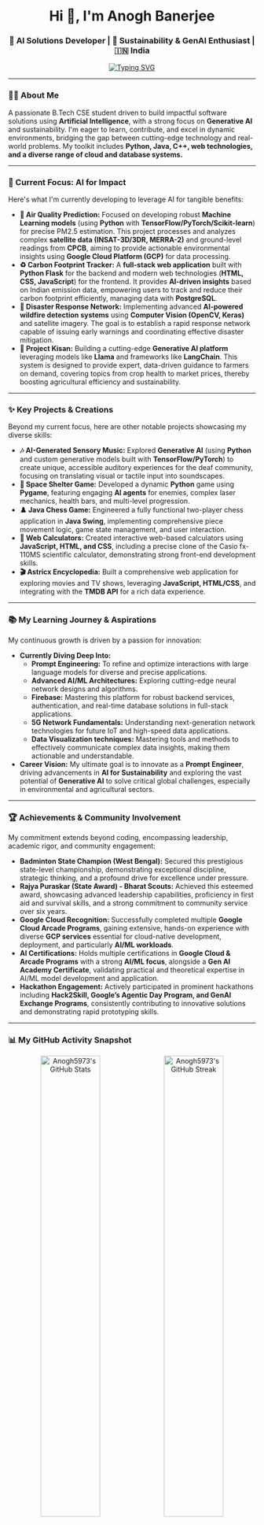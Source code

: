 <h1 align="center">Hi 👋, I'm Anogh Banerjee</h1>
<h3 align="center">🚀 AI Solutions Developer | 🌱 Sustainability & GenAI Enthusiast | 🇮🇳 India</h3>

<p align="center">
  <a href="https://git.io/typing-svg">
    <img src="https://readme-typing-svg.demolab.com?font=Fira+Code&weight=700&size=35&pause=1000&color=36BCF7&center=true&vCenter=true&width=700&lines=Hi+%F0%9F%91%9B%2C+I'm+Arunoday+Banerjee;Aspiring+Software+Developer;AI+%26+Sustainability+Innovator;Building+the+Future%2C+Today." alt="Typing SVG" />
  </a>
</p>

---

### 👨‍💻 About Me

A passionate B.Tech CSE student driven to build impactful software solutions using **Artificial Intelligence**, with a strong focus on **Generative AI** and sustainability. I'm eager to learn, contribute, and excel in dynamic environments, bridging the gap between cutting-edge technology and real-world problems. My toolkit includes **Python, Java, C++, web technologies, and a diverse range of cloud and database systems.**

---

### 🔭 Current Focus: AI for Impact

Here's what I'm currently developing to leverage AI for tangible benefits:

-   **🌿 Air Quality Prediction:** Focused on developing robust **Machine Learning models** (using **Python** with **TensorFlow/PyTorch/Scikit-learn**) for precise PM2.5 estimation. This project processes and analyzes complex **satellite data (INSAT-3D/3DR, MERRA-2)** and ground-level readings from **CPCB**, aiming to provide actionable environmental insights using **Google Cloud Platform (GCP)** for data processing.
-   **♻️ Carbon Footprint Tracker:** A **full-stack web application** built with **Python Flask** for the backend and modern web technologies (**HTML, CSS, JavaScript**) for the frontend. It provides **AI-driven insights** based on Indian emission data, empowering users to track and reduce their carbon footprint efficiently, managing data with **PostgreSQL**.
-   **🚨 Disaster Response Network:** Implementing advanced **AI-powered wildfire detection systems** using **Computer Vision (OpenCV, Keras)** and satellite imagery. The goal is to establish a rapid response network capable of issuing early warnings and coordinating effective disaster mitigation.
-   **🌾 Project Kisan:** Building a cutting-edge **Generative AI platform** leveraging models like **Llama** and frameworks like **LangChain**. This system is designed to provide expert, data-driven guidance to farmers on demand, covering topics from crop health to market prices, thereby boosting agricultural efficiency and sustainability.

---

### ✨ Key Projects & Creations

Beyond my current focus, here are other notable projects showcasing my diverse skills:

-   **🎶 AI-Generated Sensory Music:** Explored **Generative AI** (using **Python** and custom generative models built with **TensorFlow/PyTorch**) to create unique, accessible auditory experiences for the deaf community, focusing on translating visual or tactile input into soundscapes.
-   **👾 Space Shelter Game:** Developed a dynamic **Python** game using **Pygame**, featuring engaging **AI agents** for enemies, complex laser mechanics, health bars, and multi-level progression.
-   **♟️ Java Chess Game:** Engineered a fully functional two-player chess application in **Java Swing**, implementing comprehensive piece movement logic, game state management, and user interaction.
-   **🔢 Web Calculators:** Created interactive web-based calculators using **JavaScript, HTML, and CSS**, including a precise clone of the Casio fx-110MS scientific calculator, demonstrating strong front-end development skills.
-   **🎬 Astricx Encyclopedia:** Built a comprehensive web application for exploring movies and TV shows, leveraging **JavaScript, HTML/CSS**, and integrating with the **TMDB API** for a rich data experience.

---

### 📚 My Learning Journey & Aspirations

My continuous growth is driven by a passion for innovation:

-   **Currently Diving Deep Into:**
    -   **Prompt Engineering:** To refine and optimize interactions with large language models for diverse and precise applications.
    -   **Advanced AI/ML Architectures:** Exploring cutting-edge neural network designs and algorithms.
    -   **Firebase:** Mastering this platform for robust backend services, authentication, and real-time database solutions in full-stack applications.
    -   **5G Network Fundamentals:** Understanding next-generation network technologies for future IoT and high-speed data applications.
    -   **Data Visualization techniques:** Mastering tools and methods to effectively communicate complex data insights, making them actionable and understandable.
-   **Career Vision:** My ultimate goal is to innovate as a **Prompt Engineer**, driving advancements in **AI for Sustainability** and exploring the vast potential of **Generative AI** to solve critical global challenges, especially in environmental and agricultural sectors.

---

### 🏆 Achievements & Community Involvement

My commitment extends beyond coding, encompassing leadership, academic rigor, and community engagement:

-   **Badminton State Champion (West Bengal):** Secured this prestigious state-level championship, demonstrating exceptional discipline, strategic thinking, and a profound drive for excellence under pressure.
-   **Rajya Puraskar (State Award) - Bharat Scouts:** Achieved this esteemed award, showcasing advanced leadership capabilities, proficiency in first aid and survival skills, and a strong commitment to community service over six years.
-   **Google Cloud Recognition:** Successfully completed multiple **Google Cloud Arcade Programs**, gaining extensive, hands-on experience with diverse **GCP services** essential for cloud-native development, deployment, and particularly **AI/ML workloads**.
-   **AI Certifications:** Holds multiple certifications in **Google Cloud & Arcade Programs** with a strong **AI/ML focus**, alongside a **Gen AI Academy Certificate**, validating practical and theoretical expertise in AI/ML model development and application.
-   **Hackathon Engagement:** Actively participated in prominent hackathons including **Hack2Skill, Google’s Agentic Day Program, and GenAI Exchange Programs**, consistently contributing to innovative solutions and demonstrating rapid prototyping skills.

---

### 📊 My GitHub Activity Snapshot

<p align="center">
  <img src="https://github-readme-stats.vercel.app/api?username=Anogh5973&show_icons=true&theme=tokyonight&hide_rank=true" alt="Anogh5973's GitHub Stats" width="49%" /> 
  <img src="https://github-readme-streak-stats.herokuapp.com/?user=Anogh5973&theme=tokyonight" alt="Anogh5973's GitHub Streak" width="49%" />
</p>

<p align="center">
  <img src="https://github-readme-stats.vercel.app/api/top-langs/?username=Anogh5973&layout=compact&theme=tokyonight" alt="Anogh5973's Top Languages" width="49%" />
</p>

<p align="center">
  <img src="https://github-readme-activity-graph.vercel.app/graph?username=Anogh5973&theme=react-dark&hide_border=true&area=true" alt="Anogh5973's Contribution Graph" width="98%"/>
</p>

---

### 🤝 Let's Connect!

<p align="center">
  Feel free to reach out for collaborations, discussions, or just to say hello!
  <br><br>
  <a href="https://www.linkedin.com/in/anogh-banerjee-01646223b" target="_blank">LinkedIn</a> |
  <a href="mailto:arunodaybanerjee88@outlook.com">Email</a> |
  <a href="https://github.com/Anogh5973">GitHub</a>
</p>

---

<p align="center"><i>"Building intelligent solutions for a better future, one line of code at a time."</i></p>
